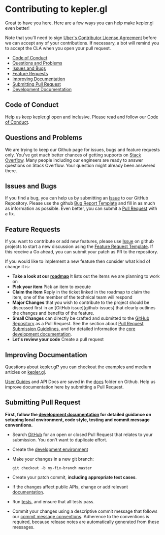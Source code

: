 # Contributing to kepler.gl

Great to have you here. Here are a few ways you can help make kepler.gl even better!

Note that you'll need to sign [Uber's Contributor License Agreement][cla]
before we can accept any of your contributions. If necessary, a bot will remind
you to accept the CLA when you open your pull request.

* [Code of Conduct](#coc)
* [Questions and Problems](#question)
* [Issues and Bugs](#issue)
* [Feature Requests](#feature)
* [Improving Documentation](#docs)
* [Submitting Pull Request](#submit-pr)
* [Development Documentation][developers]

## <a name="coc"></a> Code of Conduct
Help us keep kepler.gl open and inclusive. Please read and follow our [Code of Conduct](./CODE_OF_CONDUCT.md).

## <a name="question"></a> Questions and Problems
We are trying to keep our Github page for issues, bugs and feature requests only. You've got much better chances of getting supports on [Stack Overflow][stack]. Many people including our engineers are ready to answer questions on Stack Overflow. Your question might already been answered there.

## <a name="issue"></a> Issues and Bugs
If you find a bug, you can help us by submitting an [Issue][git-iss] to our GitHub Repository. Please use the github [Bug Report Template][git-bug] and fill in as much as information as possible. Even better, you can submit a [Pull Request][git-pr] with a fix.

## <a name="feature"></a> Feature Requests

If you want to contribute or add new features, please use [Issue][git-iss] on github projects to start a new discussion using the [Feature Request Template][git-feature]. If this receive a Go ahead, you can submit your patch as PR to the repository.

If you would like to implement a new feature then consider what kind of change it is:

* **Take a look at our [roadmap][roadmap]** It lists out the items  we are planning to work on
* **Pick your item** Pick an item to execute
* **Claim the item** Reply in the ticket linked in the roadmap to claim the item, one of the member of the technical team will respond
* **Major Changes** that you wish to contribute to the project should be discussed first in an
  [GitHub issue][github-issues] that clearly outlines the changes and benefits of the feature.
* **Small Changes** can directly be crafted and submitted to the [GitHub Repository][github]
  as a Pull Request. See the section about [Pull Request Submission Guidelines](#submit-pr), and
  for detailed information the [core development documentation][developers].
* **Let's review your code** Create a pull request

## <a name="docs"></a> Improving Documentation

Questions about kepler.gl? you can checkout the examples and medium articles on [kepler.gl][website].

[User Guides][user-guide] and API Docs are saved in the [docs][api-docs] folder on Github. Help us improve documentation here by submitting a Pull Request.

## <a name="submit-pr"></a> Submitting Pull Request
<b>First, follow the [development documentation][developers] for detailed guidance on setuping local environment, code style, testing and commit message conventions.</b>

* Search [GitHub][git-pr] for an open or closed Pull Request
  that relates to your submission. You don't want to duplicate effort.
* Create the [development environment][developers.setup]
* Make your changes in a new git branch:

    ```shell
    git checkout -b my-fix-branch master
    ```

* Create your patch commit, **including appropriate test cases**.
* If the changes affect public APIs, change or add relevant [documentation][developers.documentation].
* Run [tests][developers.tests], and ensure that all tests pass.
* Commit your changes using a descriptive commit message that follows our
  [commit message conventions][developers.commits]. Adherence to the conventions is required, because release notes are automatically generated from these messages.

[cla]: https://cla-assistant.io/uber/kepler.gl
[github]: https://github.com/uber/kepler.gl
[git-iss]: https://github.com/uber/kepler.gl/issues
[git-pr]: https://github.com/uber/kepler.gl/pulls
[git-feature]: https://github.com/uber/kepler.gl/issues/new?template=feature_request.md
[git-bug]: https://github.com/uber/kepler.gl/issues/new?template=bug_report.md
[stack]: https://stackoverflow.com/questions/tagged/kepler.gl
[api-docs]: https://github.com/uber/kepler.gl/tree/master/docs
[website]: https://uber.github.io/kepler.gl/#/
[user-guide]: https://github.com/uber/kepler.gl/blob/master/docs/a-introduction.md
[roadmap]: https://github.com/uber/kepler.gl/wiki/Roadmap
[developers]: DEVELOPERS.md
[developers.commits]: DEVELOPERS.md#commits
[developers.documentation]: DEVELOPERS.md#documentation
[developers.rules]: DEVELOPERS.md#rules
[developers.setup]: DEVELOPERS.md#setup
[developers.tests]: DEVELOPERS.md#tests
